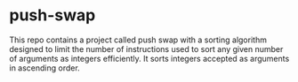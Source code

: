 # push-swap
This repo contains a project called push swap with a sorting algorithm designed to limit the number of instructions used to sort any given number of arguments as integers efficiently. It sorts integers accepted as arguments in ascending order.
